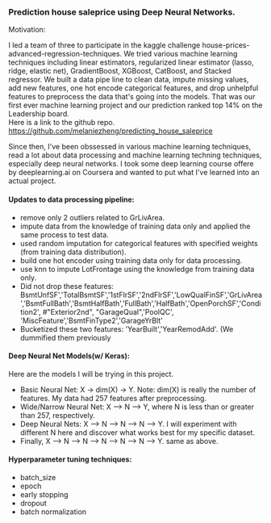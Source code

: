 ### Prediction house saleprice using Deep Neural Networks.

Motivation: 

I led a team of three to participate in the kaggle challenge house-prices-advanced-regression-techniques. We tried various machine learning techniques including linear estimators, regularized linear estimator (lasso, ridge, elastic net), GradientBoost, XGBoost, CatBoost, and Stacked regressor.  We built a data pipe line to clean data, impute missing values, add new features, one hot encode categorical features, and drop unhelpful features to preprocess the data that's going into the models. That was our first ever machine learning project and our prediction ranked top 14% on the Leadership board. <br> Here is a link to the github repo. https://github.com/melaniezheng/predicting_house_saleprice

Since then, I've been obssessed in various machine learning techniques, read a lot about data processing and machine learning techning techniques, especially deep neural networks. I took some deep learning course offere by deeplearning.ai on Coursera and wanted to put what I've learned into an actual project. 

#### Updates to data processing pipeline:
- remove only 2 outliers related to GrLivArea.
- impute data from the knowledge of training data only and applied the same process to test data.
- used random imputation for categorical features with specified weights (from training data distribution).
- build one hot encoder using training data only for data processing.
- use knn to impute LotFrontage using the knowledge from training data only.
- Did not drop these features: BsmtUnfSF','TotalBsmtSF','1stFlrSF','2ndFlrSF','LowQualFinSF','GrLivArea','BsmtFullBath','BsmtHalfBath','FullBath','HalfBath','OpenPorchSF','Condition2', #"Exterior2nd", "GarageQual",'PoolQC', 'MiscFeature','BsmtFinType2','GarageYrBlt'
- Bucketized these two features: 'YearBuilt','YearRemodAdd'. (We dummified them previously

#### Deep Neural Net Models(w/ Keras):
Here are the models I will be trying in this project.
- Basic Neural Net: X -> dim(X) -> Y. Note: dim(X) is really the number of features. My data had 257 features after preprocessing.
- Wide/Narrow Neural Net: X --> N --> Y, where N is less than or greater than 257, respectively.
- Deep Neural Nets: X --> N --> N --> N --> Y. I will experiment with different N here and discover what works best for my specific dataset. 
- Finally, X --> N --> N --> N --> N --> N --> Y. same as above.

#### Hyperparameter tuning techniques: 
- batch_size
- epoch 
- early stopping
- dropout
- batch normalization
